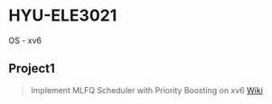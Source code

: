 # HYU-ELE3021
OS - xv6 <br/>
## Project1
> Implement MLFQ Scheduler with Priority Boosting on xv6 [Wiki](https://github.com/SH0123/HYU-OS/wiki/xv6-MLFQ-Scheduling-Wiki-(0.-목차))
